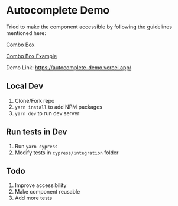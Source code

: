 # Autocomplete Demo

Tried to make the component accessible by following the guidelines mentioned here:

[Combo Box](https://www.w3.org/TR/wai-aria-practices-1.1/#combobox)

[Combo Box Example](https://www.w3.org/TR/wai-aria-practices-1.1/examples/combobox/aria1.1pattern/listbox-combo.html)

Demo Link: https://autocomplete-demo.vercel.app/

## Local Dev

1. Clone/Fork repo
2. `yarn install` to add NPM packages
3. `yarn dev` to run dev server

## Run tests in Dev

1. Run `yarn cypress`
2. Modify tests in `cypress/integration` folder

## Todo

1. Improve accessibility
2. Make component reusable
3. Add more tests
